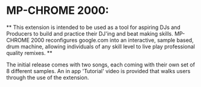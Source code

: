 # MP-CHROME 2000:
** This extension is intended to be used as a tool for aspiring DJs and Producers to build and practice their DJ'ing and beat making skills.  MP-CHROME 2000 reconfigures google.com into an interactive, sample based, drum machine, allowing individuals of any skill level to live play professional quality remixes. **

The initial release comes with two songs, each coming with their own set of 8 different samples.  An in app 'Tutorial' video is provided that walks users through the use of the extension.
